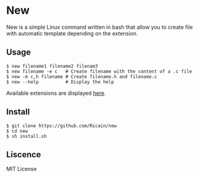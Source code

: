 # New

New is a simple Linux command written in bash that allow you to create file with automatic template depending on the extension.

## Usage

```
$ new filename1 filename2 filenam3
$ new filename -e c   # Create filename with the content of a .c file
$ new -m c,h filename # Create filename.h and filename.c
$ new --help          # Display the help
```

Available extensions are displayed [here](https://github.com/Ricain/new/tree/master/lib).

## Install

```
$ git clone https://github.com/Ricain/new
$ cd new
$ sh install.sh
```

## Liscence

MIT License
